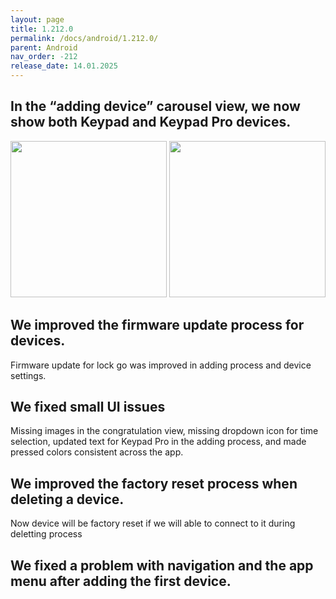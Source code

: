 ```yaml
---
layout: page
title: 1.212.0
permalink: /docs/android/1.212.0/
parent: Android
nav_order: -212
release_date: 14.01.2025
---
```


## In the “adding device” carousel view, we now show both Keypad and Keypad Pro devices. 

<img src="/tedee-release-notes/docs/android/assets/1.212.0_keypad_description.jpg" width="250">
<img src="/tedee-release-notes/docs/android/assets/1.212.0_keypad_pro_description.jpg" width="250">

## We improved the firmware update process for devices. 
Firmware update for lock go was improved in adding process and device settings.

## We fixed small UI issues
Missing images in the congratulation view, missing dropdown icon for time selection, updated text for Keypad Pro in the adding process, and made pressed colors consistent across the app. 

## We improved the factory reset process when deleting a device. 
Now device will be factory reset if we will able to connect to it during deletting process

## We fixed a problem with navigation and the app menu after adding the first device. 


 